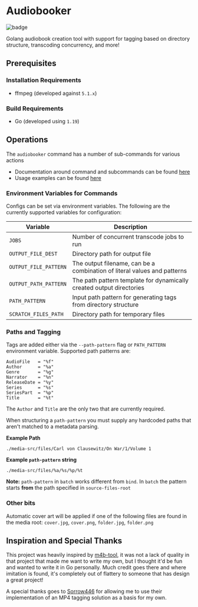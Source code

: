 # Audiobooker

![badge](https://img.shields.io/endpoint?url=https://gist.githubusercontent.com/cslamar/824d4b8e587def8656b0f5920e743467/raw/coverage.json)

Golang audiobook creation tool with support for tagging based on directory structure, transcoding concurrency, and more!

## Prerequisites

### Installation Requirements

* ffmpeg (developed against `5.1.x`)

### Build Requirements

* Go (developed using `1.19`)

## Operations

The `audiobooker` command has a number of sub-commands for various actions

* Documentation around command and subcommands can be found [here](docs)
* Usage examples can be found [here](EXAMPLES.md) 

### Environment Variables for Commands

Configs can be set via environment variables.  The following are the currently supported variables for configuration:

| Variable              | Description                                                              |
|-----------------------|--------------------------------------------------------------------------|
| `JOBS`                | Number of concurrent transcode jobs to run                               |
| `OUTPUT_FILE_DEST`    | Directory path for output file                                           |
| `OUTPUT_FILE_PATTERN` | The output filename, can be a combination of literal values and patterns |
| `OUTPUT_PATH_PATTERN` | The path pattern template for dynamically created output directories     |
| `PATH_PATTERN`        | Input path pattern for generating tags from directory structure          |
| `SCRATCH_FILES_PATH`  | Directory path for temporary files                                       |


### Paths and Tagging

Tags are added either via the `--path-pattern` flag or `PATH_PATTERN` environment variable.  Supported path patterns are:

```text
AudioFile   = "%f"
Author      = "%a"
Genre       = "%g"
Narrator    = "%n"
ReleaseDate = "%y"
Series      = "%s"
SeriesPart  = "%p"
Title       = "%t"
```

The `Author` and `Title` are the only two that are currently required.

When structuring a `path-pattern` you must supply any hardcoded paths that aren't matched to a metadata parsing.

**Example Path**

```text
./media-src/files/Carl von Clausewitz/On War/1/Volume 1
```

**Example `path-pattern` string**

```text
./media-src/files/%a/%s/%p/%t
```

**Note:** `path-pattern` in `batch` works different from `bind`.  In `batch` the pattern starts **from** the path specified in `source-files-root`

### Other bits

Automatic cover art will be applied if one of the following files are found in the media root: `cover.jpg`, `cover.png`, `folder.jpg`, `folder.png`

## Inspiration and Special Thanks

This project was heavily inspired by [m4b-tool](https://github.com/sandreas/m4b-tool), it was not a lack of quality in that project that made me want to write my own, but I thought it'd be fun and wanted to write it in Go personally.  Much credit goes there and where imitation is found, it's completely out of flattery to someone that has design a great project!

A special thanks goes to [Sorrow446](https://github.com/Sorrow446) for allowing me to use their implementation of an MP4 tagging solution as a basis for my own.
